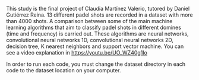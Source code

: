 This study is the final project of Claudia Martínez Valerio, tutored by Daniel Gutiérrez Reina. 13 different padel shots are recorded in a dataset with more than 4000 shots. A comparison between some of the main machine learning algorithms that aim to classify padel shots in different domines (time and frequency) is carried out. These algorithms are neural networks, convolutional neural networks 1D, convolutional neural networks 2D, decision tree, K nearest neighbors and support vector machine. You can see a video explanation in https://youtu.be/UO_WZ40g1Io

In order to run each code, you must change the dataset directory in each code to the dataset location on your computer.
